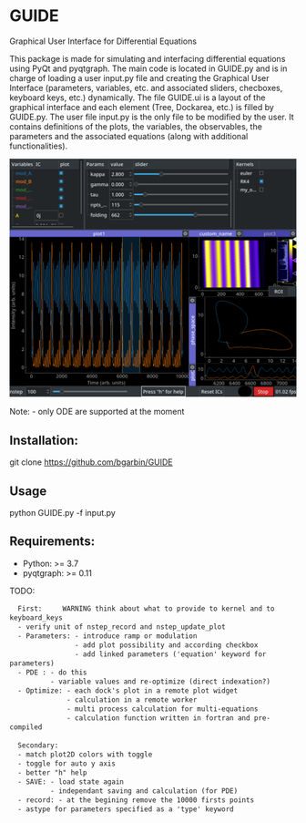 # GUIDE
Graphical User Interface for Differential Equations

This package is made for simulating and interfacing differential equations using PyQt and pyqtgraph. The main code is located in GUIDE.py and is in charge of loading a user input.py file and creating the Graphical User Interface (parameters, variables, etc. and associated sliders, checboxes, keyboard keys, etc.) dynamically. The file GUIDE.ui is a layout of the graphical interface and each element (Tree, Dockarea, etc.) is filled by GUIDE.py. The user file input.py is the only file to be modified by the user. It contains definitions of the plots, the variables, the observables, the parameters and the associated equations (along with additional functionalities).

![alt text](https://github.com/bgarbin/GUIDE/blob/master/GUIDE_example.png?raw=true)

Note: - only ODE are supported at the moment

## Installation:
git clone https://github.com/bgarbin/GUIDE

## Usage
python GUIDE.py -f input.py

## Requirements:
- Python: >= 3.7
- pyqtgraph: >= 0.11


TODO:

      First:     WARNING think about what to provide to kernel and to keyboard_keys
      - verify unit of nstep_record and nstep_update_plot
      - Parameters: - introduce ramp or modulation
                    - add plot possibility and according checkbox
                    - add linked parameters ('equation' keyword for parameters)
      - PDE : - do this
              - variable values and re-optimize (direct indexation?)
      - Optimize: - each dock's plot in a remote plot widget
                  - calculation in a remote worker
                  - multi process calculation for multi-equations 
                  - calculation function written in fortran and pre-compiled
                  
      Secondary:
      - match plot2D colors with toggle
      - toggle for auto y axis
      - better "h" help
      - SAVE: - load state again
              - independant saving and calculation (for PDE) 
      - record: - at the begining remove the 10000 firsts points
      - astype for parameters specified as a 'type' keyword
